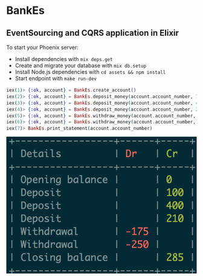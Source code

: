 # BankEs

## EventSourcing and CQRS application in Elixir

To start your Phoenix server:

- Install dependencies with `mix deps.get`
- Create and migrate your database with `mix db.setup`
- Install Node.js dependencies with `cd assets && npm install`
- Start endpoint with `make run-dev`

```elixir
iex(1)> {:ok, account} = BankEs.create_account()
iex(2)> {:ok, account} = BankEs.deposit_money(account.account_number, 100)
iex(3)> {:ok, account} = BankEs.deposit_money(account.account_number, 400)
iex(4)> {:ok, account} = BankEs.deposit_money(account.account_number, 210)
iex(5)> {:ok, account} = BankEs.withdraw_money(account.account_number, 175)
iex(6)> {:ok, account} = BankEs.withdraw_money(account.account_number, 250)
iex(7)> BankEs.print_statement(account.account_number)
```

<img src="statement.png" align="left"  width="800" >
